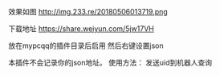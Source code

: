 效果如图 http://img.233.re/20180506013719.png

下载地址
https://share.weiyun.com/5jw17VH

放在mypcqq的插件目录后启用
然后右键设置json

本插件不会记录你的json地址。
使用方法：
发送uid到机器人查询
